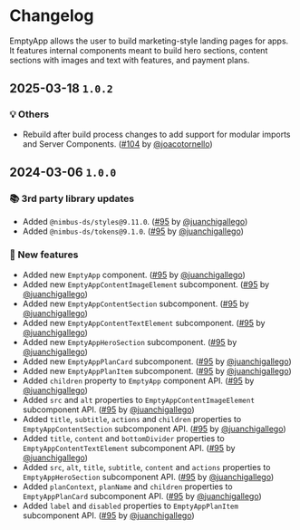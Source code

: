 # Changelog

EmptyApp allows the user to build marketing-style landing pages for apps. It features internal components meant to build hero sections, content sections with images and text with features, and payment plans.

## 2025-03-18 `1.0.2`

### 💡 Others

- Rebuild after build process changes to add support for modular imports and Server Components. ([#104](https://github.com/TiendaNube/nimbus-patterns/pull/104) by [@joacotornello](https://github.com/joacotornello))

## 2024-03-06 `1.0.0`

### 📚 3rd party library updates

- Added `@nimbus-ds/styles@9.11.0`. ([#95](https://github.com/TiendaNube/nimbus-patterns/pull/95) by [@juanchigallego](https://github.com/juanchigallego))
- Added `@nimbus-ds/tokens@9.1.0`. ([#95](https://github.com/TiendaNube/nimbus-patterns/pull/95) by [@juanchigallego](https://github.com/juanchigallego))

### 🎉 New features

- Added new `EmptyApp` component. ([#95](https://github.com/TiendaNube/nimbus-patterns/pull/95) by [@juanchigallego](https://github.com/juanchigallego))
- Added new `EmptyAppContentImageElement` subcomponent. ([#95](https://github.com/TiendaNube/nimbus-patterns/pull/95) by [@juanchigallego](https://github.com/juanchigallego))
- Added new `EmptyAppContentSection` subcomponent. ([#95](https://github.com/TiendaNube/nimbus-patterns/pull/95) by [@juanchigallego](https://github.com/juanchigallego))
- Added new `EmptyAppContentTextElement` subcomponent. ([#95](https://github.com/TiendaNube/nimbus-patterns/pull/95) by [@juanchigallego](https://github.com/juanchigallego))
- Added new `EmptyAppHeroSection` subcomponent. ([#95](https://github.com/TiendaNube/nimbus-patterns/pull/95) by [@juanchigallego](https://github.com/juanchigallego))
- Added new `EmptyAppPlanCard` subcomponent. ([#95](https://github.com/TiendaNube/nimbus-patterns/pull/95) by [@juanchigallego](https://github.com/juanchigallego))
- Added new `EmptyAppPlanItem` subcomponent. ([#95](https://github.com/TiendaNube/nimbus-patterns/pull/95) by [@juanchigallego](https://github.com/juanchigallego))
- Added `children` property to `EmptyApp` component API. ([#95](https://github.com/TiendaNube/nimbus-patterns/pull/95) by [@juanchigallego](https://github.com/juanchigallego))
- Added `src` and `alt` properties to `EmptyAppContentImageElement` subcomponent API. ([#95](https://github.com/TiendaNube/nimbus-patterns/pull/95) by [@juanchigallego](https://github.com/juanchigallego))
- Added `title`, `subtitle`, `actions` and `children` properties to `EmptyAppContentSection` subcomponent API. ([#95](https://github.com/TiendaNube/nimbus-patterns/pull/95) by [@juanchigallego](https://github.com/juanchigallego))
- Added `title`, `content` and `bottomDivider` properties to `EmptyAppContentTextElement` subcomponent API. ([#95](https://github.com/TiendaNube/nimbus-patterns/pull/95) by [@juanchigallego](https://github.com/juanchigallego))
- Added `src`, `alt`, `title`, `subtitle`, `content` and `actions` properties to `EmptyAppHeroSection` subcomponent API. ([#95](https://github.com/TiendaNube/nimbus-patterns/pull/95) by [@juanchigallego](https://github.com/juanchigallego))
- Added `planContext`, `planName` and `children` properties to `EmptyAppPlanCard` subcomponent API. ([#95](https://github.com/TiendaNube/nimbus-patterns/pull/95) by [@juanchigallego](https://github.com/juanchigallego))
- Added `label` and `disabled` properties to `EmptyAppPlanItem` subcomponent API. ([#95](https://github.com/TiendaNube/nimbus-patterns/pull/95) by [@juanchigallego](https://github.com/juanchigallego))
